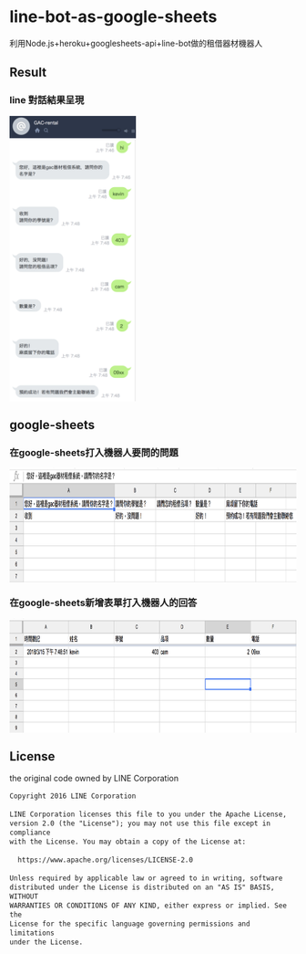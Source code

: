 # line-bot-as-google-sheets
利用Node.js+heroku+googlesheets-api+line-bot做的租借器材機器人

## Result

### line 對話結果呈現
<img src="./img/line.png" height = "500" alt="line" align=center />

## google-sheets
### 在google-sheets打入機器人要問的問題
<img src="./img/lineInput.png" height = "200" alt="line" align=center />

### 在google-sheets新增表單打入機器人的回答
<img src="./img/lineOutput.png" height = "200" alt="line" align=center />


## License

the original code owned by LINE Corporation


```
Copyright 2016 LINE Corporation

LINE Corporation licenses this file to you under the Apache License,
version 2.0 (the "License"); you may not use this file except in compliance
with the License. You may obtain a copy of the License at:

  https://www.apache.org/licenses/LICENSE-2.0

Unless required by applicable law or agreed to in writing, software
distributed under the License is distributed on an "AS IS" BASIS, WITHOUT
WARRANTIES OR CONDITIONS OF ANY KIND, either express or implied. See the
License for the specific language governing permissions and limitations
under the License.
```
